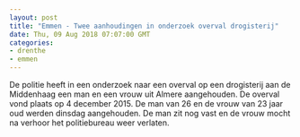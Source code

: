```yaml
---
layout: post
title: "Emmen - Twee aanhoudingen in onderzoek overval drogisterij"
date: Thu, 09 Aug 2018 07:07:00 GMT
categories: 
- drenthe 
- emmen 
---
```


De politie heeft in een onderzoek naar een overval op een drogisterij aan de Middenhaag een man en een vrouw uit Almere aangehouden. De overval vond plaats op 4 december 2015. De man van 26 en de vrouw van 23 jaar oud werden dinsdag aangehouden. De man zit nog vast en de vrouw mocht na verhoor het politiebureau weer verlaten.
